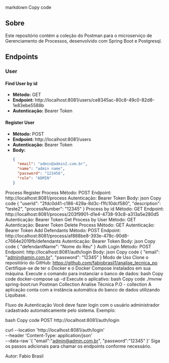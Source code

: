 markdown
Copy code
## Sobre
Este repositório contém a coleção do Postman para o microserviço de Gerenciamento de Processos, desenvolvido com Spring Boot e Postgresql.

## Endpoints

### User

#### Find User by id
- **Método:** GET
- **Endpoint:** http://localhost:8081/users/ce8345ac-80c8-49c0-82d8-1e83ebe5588b
- **Autenticação:** Bearer Token

#### Register User
- **Método:** POST
- **Endpoint:** http://localhost:8081/users
- **Autenticação:** Bearer Token
- **Body:**
  ```json
  {
    "email": "admin@admin2.com.br",
    "name": "admin name",
    "password": "123456",
    "role": "ADMIN"
  }
Process
Register Process
Método: POST
Endpoint: http://localhost:8081/process
Autenticação: Bearer Token
Body:
json
Copy code
{
  "userId": "2fdc0d41-c186-429a-8d3c-f1fc10dcf580",
  "description": "teste2",
  "processNumber": "12345"
}
Process by id
Método: GET
Endpoint: http://localhost:8081/process/203f9901-d1e4-4738-93c8-a313a5e280d5
Autenticação: Bearer Token
Get Process by User
Método: GET
Autenticação: Bearer Token
Delete Process
Método: GET
Autenticação: Bearer Token
Add Defendants
Método: POST
Endpoint: http://localhost:8081/process/af888be8-393e-478c-90d8-c7664e2019fb/defendants
Autenticação: Bearer Token
Body:
json
Copy code
{
  "defendantName": "Nome do Réu"
}
Auth
Login
Método: POST
Endpoint: http://localhost:8081/auth/login
Body:
json
Copy code
{
  "email": "admin@amin.com.br",
  "password": "12345"
}
Modo de Uso
Clone o repositório do GitHub: https://github.com/fabiobrasil1/analise_tecnica_po
Certifique-se de ter o Docker e o Docker Compose instalados em sua máquina.
Execute o comando para instanciar o banco de dados:
bash
Copy code
docker-compose up -d
Execute o aplicativo:
bash
Copy code
./mvnw spring-boot:run
Postman Collection
Analise Técnica P.O - collection
A aplicação conta com a instância automática do banco de dados utilizando Liquibase.

Fluxo de Autenticação
Você deve fazer login com o usuário administrador cadastrado automaticamente pelo sistema. Exemplo:

bash
Copy code
POST http://localhost:8081/auth/login

curl --location 'http://localhost:8081/auth/login' \
--header 'Content-Type: application/json' \
--data-raw '{
    "email":"admin@admin.com.br",
    "password":"12345"
}'
Siga os passos adicionais para chamar os endpoints conforme necessário.

Autor: Fabio Brasil